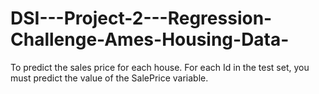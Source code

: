 # DSI---Project-2---Regression-Challenge-Ames-Housing-Data-
To predict the sales price for each house. For each Id in the test set, you must predict the value of the SalePrice variable.
